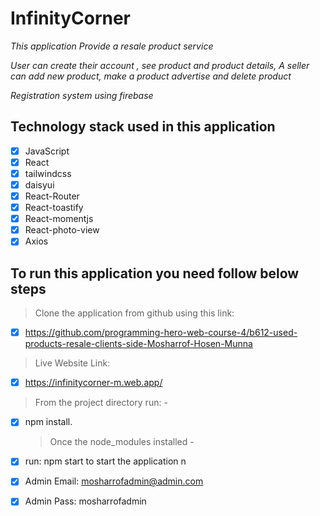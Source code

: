 # InfinityCorner

_This application Provide a resale product service_

_User can create their account , see product and product details, A seller can add new product, make a product advertise and delete product_

_Registration system using firebase_

## Technology stack used in this application

- [x] JavaScript
- [x] React
- [x] tailwindcss
- [x] daisyui
- [x] React-Router
- [x] React-toastify
- [x] React-momentjs
- [x] React-photo-view
- [x] Axios

## To run this application you need follow below steps

> Clone the application from github using this link:

- [x] https://github.com/programming-hero-web-course-4/b612-used-products-resale-clients-side-Mosharrof-Hosen-Munna

> Live Website Link: 
- [x] https://infinitycorner-m.web.app/
> From the project directory run: -

- [x] npm install.
  > Once the node_modules installed -
- [x] run: npm start to start the application
      n

- [x] Admin Email: mosharrofadmin@admin.com
- [x] Admin Pass: mosharrofadmin